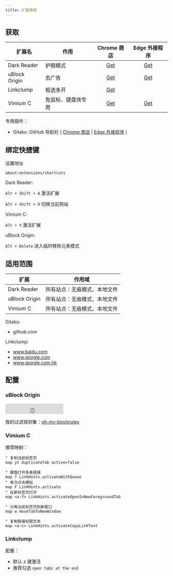 ```yaml
---
title: 扩展推荐
---
```


## 获取

| 扩展名        | 作用               | Chrome 商店 | Edge 外接程序 |
| ------------- | ------------------ | :---------: | :-----------: |
| Dark Reader   | 护眼模式           | [Get][dd1]  |  [Get][dd2]   |
| uBlock Origin | 去广告             | [Get][uo1]  |  [Get][uo2]   |
| Linkclump     | 框选多开           |  [Get][lc]  |
| Vimium C      | 免鼠标、键盘侠专用 | [Get][vc1]  |  [Get][vc2]   |

[dd1]: https://chrome.google.com/webstore/detail/dark-reader/eimadpbcbfnmbkopoojfekhnkhdbieeh
[dd2]: https://microsoftedge.microsoft.com/addons/detail/dark-reader/ifoakfbpdcdoeenechcleahebpibofpc
[uo1]: https://chrome.google.com/webstore/detail/ublock-origin/cjpalhdlnbpafiamejdnhcphjbkeiagm
[uo2]: https://microsoftedge.microsoft.com/addons/detail/ublock-origin/odfafepnkmbhccpbejgmiehpchacaeak
[lc]: https://chrome.google.com/webstore/detail/linkclump/lfpjkncokllnfokkgpkobnkbkmelfefj
[vc1]: https://chrome.google.com/webstore/detail/vimium-c-all-by-keyboard/hfjbmagddngcpeloejdejnfgbamkjaeg
[vc2]: https://microsoftedge.microsoft.com/addons/detail/vimium-c-all-by-keyboar/aibcglbfblnogfjhbcmmpobjhnomhcdo

专用插件：

- Gitako: GitHub 导航栏 ( [Chrome 商店][g1] | [Edge 外接程序][g2] )

[g1]: https://chrome.google.com/webstore/detail/gitako-github-file-tree/giljefjcheohhamkjphiebfjnlphnokk
[g2]: https://microsoftedge.microsoft.com/addons/detail/gitako-github-file-tree/alpoloddcggjhakjemghahlkofjekbca

## 绑定快捷键

设置地址

    about:extensions/shortcuts

Dark Reader:

`Alt + Shift + A` 激活扩展

`Alt + Shift + D` 切换当前网站

Vimium C:

`Alt + V` 激活扩展

uBlock Origin:

`Alt + Delete` 进入临时移除元素模式

## 适用范围

| 扩展          | 作用域                       |
| ------------- | ---------------------------- |
| Dark Reader   | 所有站点：无痕模式、本地文件 |
| uBlock Origin | 所有站点：无痕模式、本地文件 |
| Vimium C      | 所有站点：无痕模式、本地文件 |

<div className="autoselect-item-of-list">

Gitako:

- github.com

Linkclump:

- www.baidu.com
- www.google.com
- www.google.com.hk

</div>

## 配置

### uBlock Origin

<iframe src="https://ghbtns.com/github-btn.html?user=littleboyharry&repo=oh-my-blockrules&type=star&count=true&size=large" frameborder="0" scrolling="0" width="180" height="32" title="GitHub" style={{float:'right'}}></iframe>

我的过滤规则集：[oh-my-blockrules](https://github.com/LittleboyHarry/oh-my-blockrules)

### Vimium C

推荐映射：

```vim
" 复制当前标签页
map yt duplicateTab active=false

" 键盘打开多条链接
map f LinkHints.activateWithQueue
" 单次点击模拟
map F LinkHints.activate
" 在新标签页打开
map <a-f> LinkHints.activateOpenInNewForegroundTab

" 分离当前标签页到新窗口
map w moveTabToNewWindow

" 复制链接标题文本
map <a-c> LinkHints.activateCopyLinkText
```

### Linkclump

配置：

- 默认 z 键激活
- 推荐勾选 `open tabs at the end`
